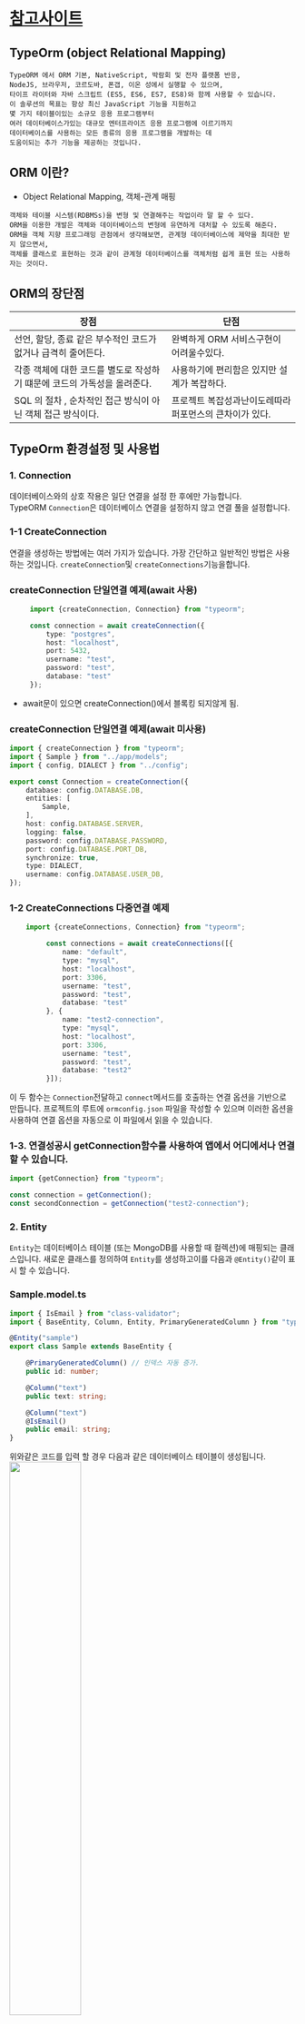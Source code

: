 # [참고사이트](https://dkant.net/2019/06/17/typeorm/)

## TypeOrm (object Relational Mapping)
```text
TypeORM 에서 ORM 기본, NativeScript, 박람회 및 전자 플랫폼 반응, 
NodeJS, 브라우저, 코르도바, 폰갭, 이온 성에서 실행할 수 있으며, 
타이프 라이터와 자바 스크립트 (ES5, ES6, ES7, ES8)와 함께 사용할 수 있습니다.
이 솔루션의 목표는 항상 최신 JavaScript 기능을 지원하고 
몇 가지 테이블이있는 소규모 응용 프로그램부터 
여러 데이터베이스가있는 대규모 엔터프라이즈 응용 프로그램에 이르기까지 
데이터베이스를 사용하는 모든 종류의 응용 프로그램을 개발하는 데 
도움이되는 추가 기능을 제공하는 것입니다.
```

## ORM 이란?
* Object Relational Mapping, 객체-관계 매핑
```text
객체와 테이블 시스템(RDBMSs)을 변형 및 연결해주는 작업이라 말 할 수 있다. 
ORM을 이용한 개발은 객체와 데이터베이스의 변형에 유연하게 대처할 수 있도록 해준다. 
ORM을 객체 지향 프로그래밍 관점에서 생각해보면, 관계형 데이터베이스에 제약을 최대한 받지 않으면서, 
객체를 클래스로 표현하는 것과 같이 관계형 데이터베이스를 객체처럼 쉽게 표현 또는 사용하자는 것이다.
```

## ORM의 장단점
장점 | 단점 |
---- | ---- |  
선언, 할당, 종료 같은 부수적인 코드가 없거나 급격히 줄어든다. | 완벽하게 ORM 서비스구현이 어려울수있다. |
각종 객체에 대한 코드를 별도로 작성하기 떄문에 코드의 가독성을 올려준다. | 사용하기에 편리함은 있지만 설계가 복잡하다. |
SQL 의 절차 , 순차적인 접근 방식이 아닌 객체 접근 방식이다. | 프로젝트 복잡성과난이도레따라 퍼포먼스의 큰차이가 있다.

## TypeOrm 환경설정 및 사용법
### 1. Connection
데이터베이스와의 상호 작용은 일단 연결을 설정 한 후에만 가능합니다.<br />
TypeORM <code>Connection</code>은 데이터베이스 연결을 설정하지 않고 연결 풀을 설정합니다.

### 1-1 CreateConnection
연결을 생성하는 방법에는 여러 가지가 있습니다. 
가장 간단하고 일반적인 방법은 사용하는 것입니다. 
<code>createConnection</code>및 <code>createConnections</code>기능을합니다.

### createConnection 단일연결 예제(await 사용)
```typescript
     import {createConnection, Connection} from "typeorm";

     const connection = await createConnection({
         type: "postgres",
         host: "localhost",
         port: 5432,
         username: "test",
         password: "test",
         database: "test"
     });
```
* await문이 있으면 createConnection()에서 블록킹 되지않게 됨.

### createConnection 단일연결 예제(await 미사용)
```typescript
import { createConnection } from "typeorm";
import { Sample } from "../app/models";
import { config, DIALECT } from "../config";

export const Connection = createConnection({
    database: config.DATABASE.DB,
    entities: [
        Sample,
    ],
    host: config.DATABASE.SERVER,
    logging: false,
    password: config.DATABASE.PASSWORD,
    port: config.DATABASE.PORT_DB,
    synchronize: true,
    type: DIALECT,
    username: config.DATABASE.USER_DB,
});
```
### 1-2 CreateConnections 다중연결 예제
```typescript
    import {createConnections, Connection} from "typeorm";

         const connections = await createConnections([{
             name: "default",
             type: "mysql",
             host: "localhost",
             port: 3306,
             username: "test",
             password: "test",
             database: "test"
         }, {
             name: "test2-connection",
             type: "mysql",
             host: "localhost",
             port: 3306,
             username: "test",
             password: "test",
             database: "test2"
         }]);
```

이 두 함수는 <code>Connection</code>전달하고 <code>connect</code>메서드를 호출하는 연결 옵션을 기반으로 만듭니다. 
프로젝트의 루트에 <code>ormconfig.json</code> 파일을 작성할 수 있으며 이러한 옵션을 사용하여 
연결 옵션을 자동으로 이 파일에서 읽을 수 있습니다.

### 1-3. 연결성공시 getConnection함수를 사용하여 앱에서 어디에서나 연결할 수 있습니다.
```typescript
import {getConnection} from "typeorm";

const connection = getConnection();
const secondConnection = getConnection("test2-connection");
```

### 2. Entity
<code>Entity</code>는 데이터베이스 테이블 (또는 MongoDB를 사용할 때 컬렉션)에 매핑되는 클래스입니다. 
새로운 클래스를 정의하여 <code>Entity</code>를 생성하고이를 다음과 <code>@Entity()</code>같이 표시 할 수 있습니다.

### Sample.model.ts
```typescript
import { IsEmail } from "class-validator";
import { BaseEntity, Column, Entity, PrimaryGeneratedColumn } from "typeorm";

@Entity("sample")
export class Sample extends BaseEntity {

    @PrimaryGeneratedColumn() // 인덱스 자동 증가.
    public id: number;

    @Column("text")
    public text: string;

    @Column("text")
    @IsEmail()
    public email: string;
}
```
위와같은 코드를 입력 할 경우 다음과 같은 데이터베이스 테이블이 생성됩니다.
<img src="https://user-images.githubusercontent.com/33046341/78640725-2c0e3e00-78eb-11ea-98be-80267b0ffe27.png" width="50%"></img>

기본 엔티티는 열과 관계로 구성됩니다. 
각 엔티티는 반드시 (MongoDB를 사용중인 경우 또는 ObjectId가 열) 주 열을 갖습니다. 
각 개체는 연결 옵션에 등록해야합니다.

### 2-1. 연결옵션 설정
```typescript
import { createConnection } from "typeorm";
import { Sample } from "../app/models";
import { config, DIALECT } from "../config";

export const Connection = createConnection({
    database: config.DATABASE.DB,
    entities: [
        Sample,
    ],
    host: config.DATABASE.SERVER,
    logging: false,
    password: config.DATABASE.PASSWORD,
    port: config.DATABASE.PORT_DB,
    synchronize: true,
    type: DIALECT,
    username: config.DATABASE.USER_DB,
});
```

또는 모든 <code>Entity</code>가 포함 된 디렉토리 전체를 지정할 수 있으며 모든 <code>Entity</code>가로드됩니다.

```typescript
import {createConnection, Connection} from "typeorm";
const connection: Connection = await createConnection({
     type: "mysql",
     host: "localhost",
     port: 3306,
     username: "test",
     password: "test",
     database: "test",
     entities: ["entity/*.js"]
 });
```
> @ Entity <br />
> 선언된 부분의 아래 부분부터 model 부분이 된다는 의미로 쓰입니다.
>
> @ BaseEntity <br />
> save 를 쉽게 사용하기 위함입니다. 다른 용도도 있겠지만 우선은 그렇습니다.
>
> @ PrimaryGeneratedColumn  <br />
> primary key 를 적용시킨 컬럼 이라고 보시면 되겠습니다. 그리고 추가적으로 auto increase도 자동으로 설정이 됩니다.
>
> @ Column <br />
> 말그대로 컬럼 다른말로 필드라고 합니다. name 에 맞게 데이터가 들어가는 곳이죠.

### 주의할 점
* 데이터가 들어있는 컬럼(필드)은 함부로 수정하지 않는다.
컬럼의 이름의 수정할 수 있겠지만 지우거나 한다면 데이터가 전부 제거됩니다. 
백업을 필수로 하고, 테스트 DB에서 수행하는 것이 좋겠습니다.
<br />
2-2. 기본열
각 <code>Entity</code>에는 최소한 하나의 기본 열이 있어야합니다. 기본 열의 몇 가지 유형이 있습니다. <
```typescript
import { IsEmail } from "class-validator";
import { BaseEntity, Column, Entity, PrimaryColumn } from "typeorm";

@Entity("sample")
export class Sample extends BaseEntity {

    @PrimaryColumn()
    public id: number;

    @Column("text")
    public text: string;

    @Column("text")
    @IsEmail()
    public email: string;
}
```
<code>@PrimaryColumn()</code>모든 유형의 값을 취하는 기본 열을 만듭니다. 
열 유형을 지정할 수 있습니다. 
열 유형을 지정하지 않으면 특성 유형에서 유추됩니다.
아래 예제는 <code>int</code>저장하기 전에 수동으로 지정해야하는 유형으로 <code>ID</code>를 만듭니다.
```typescript
import { IsEmail } from "class-validator";
import { BaseEntity, Column, Entity, PrimaryGeneratedColumn } from "typeorm";

@Entity("sample")
export class Sample extends BaseEntity {

    @PrimaryGeneratedColumn() // 인덱스 자동 증가.
    public id: number;

    @Column("text")
    public text: string;

    @Column("text")
    @IsEmail()
    public email: string;

}
```
<code>@PrimaryGeneratedColumn(“uuid”)</code>값이 자동으로 생성되는 기본 열을 만듭니다. 
<code>uuid.Uuid</code>는 고유 한 문자열 ID입니다. 
저장하기 전에 값을 수동으로 지정할 필요가 없습니다. 
값이 자동으로 생성됩니다.

```typescript
import { IsEmail } from "class-validator";
import { BaseEntity, Column, Entity, PrimaryColumn } from "typeorm";

@Entity("sample")
export class Sample extends BaseEntity {

    @PrimaryColumn()
    public id: number;

    @Column("text")
    public text: string;

    @Column("text")
    @IsEmail()
    public email: string;
}
```
<code>Entity</code>를 사용하여 <code>Entity</code>를 저장 save하면 항상 주어진 <code>Entity</code> ID (또는 ID)로 엔티티를 데이터베이스에서 찾습니다. id / id가 발견되면 데이터베이스에서이 행을 갱신합니다. id / ids 행이없는 경우 새 행이 삽입된다.

### 3. 기타설정

대부분의 경우 연결 옵션을 편리하고 관리하기 용이하게, 별도의 구성 파일에 저장하려고 합니다. 
TypeORM은 여러 구성 소스를 지원하며, <code>ormconfig.[format]</code> 파일을 만들고 
<code> createConnection()</code> 구성을 전달하지 않고 응용 프로그램 호출에 구성을 저장하기만 하면 됩니다.
